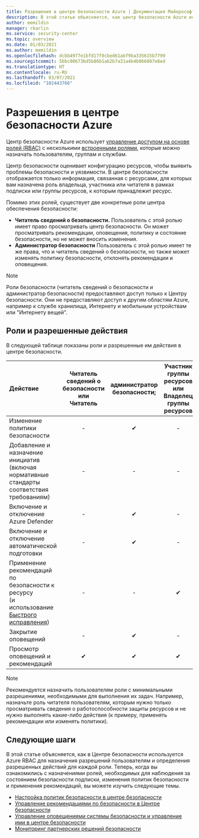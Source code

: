 ```yaml
---
title: Разрешения в центре безопасности Azure | Документация Майкрософт
description: В этой статье объясняется, как центр безопасности Azure использует управление доступом на основе ролей для назначения разрешений пользователям и определяет разрешенные действия для каждой роли.
author: memildin
manager: rkarlin
ms.service: security-center
ms.topic: overview
ms.date: 01/03/2021
ms.author: memildin
ms.openlocfilehash: dcbb4977e1bfd17f0cbed61abf9ba335615b7799
ms.sourcegitcommit: 5bbc00673bd5b86b1ab2b7a31a4b4b066087e8ed
ms.translationtype: HT
ms.contentlocale: ru-RU
ms.lasthandoff: 03/07/2021
ms.locfileid: "102443766"
---
```

# <a name="permissions-in-azure-security-center"></a>Разрешения в центре безопасности Azure

Центр безопасности Azure использует [управление доступом на основе ролей (RBAC)](../role-based-access-control/role-assignments-portal.md) с несколькими [встроенными ролями](../role-based-access-control/built-in-roles.md), которые можно назначать пользователям, группам и службам.

Центр безопасности оценивает конфигурацию ресурсов, чтобы выявить проблемы безопасности и уязвимости. В центре безопасности отображается только информация, связанная с ресурсами, для которых вам назначена роль владельца, участника или читателя в рамках подписки или группы ресурсов, к которым принадлежит ресурс.

Помимо этих ролей, существует две конкретные роли центра обеспечения безопасности:

* **Читатель сведений о безопасности.** Пользователь с этой ролью имеет право просматривать центр безопасности. Он может просматривать рекомендации, оповещения, политику и состояние безопасности, но не может вносить изменения.
* **Администратор безопасности** Пользователь с этой ролью имеет те же права, что и читатель сведений о безопасности, но также может изменять политику безопасности, отклонять рекомендации и оповещения.

> [!NOTE]
> Роли безопасности (читатель сведений о безопасности и администратор безопасности) предоставляют доступ только к Центру безопасности. Они не предоставляют доступ к другим областям Azure, например к службе хранилища, Интернету и мобильным устройствам или "Интернету вещей".
>

## <a name="roles-and-allowed-actions"></a>Роли и разрешенные действия

В следующей таблице показаны роли и разрешенные им действия в центре безопасности.

| Действие                                                                                                                                        | Читатель сведений о безопасности или <br> Читатель | администратор безопасности; | Участник группы ресурсов или <br> Владелец группы ресурсов | Участник подписки | Владелец подписки |
|:----------------------------------------------------------------------------------------------------------------------------------------------|:-----------------------------:|:--------------:|:------------------------------------------------------:|:------------------------:|:------------------:|
| Изменение политики безопасности                                                                                                                          | -                             | ✔             | -                                                      | -                        | ✔                 |
| Добавление и назначение инициатив (включая нормативные стандарты соответствия требованиям)                                                                           | -                             | -              | -                                                      | -                        | ✔                 |
| Включение и отключение Azure Defender                                                                                                               | -                             | ✔             | -                                                      | -                        | ✔                 |
| Включение и отключение автоматической подготовки                                                                                                            | -                             | ✔             | -                                                      | ✔                       | ✔                  |
| Применение рекомендаций по безопасности к ресурсу</br> (и использование [Быстрого исправления](security-center-remediate-recommendations.md#quick-fix-remediation)) | -                             | -              | ✔                                                     | ✔                        | ✔                 |
| Закрытие оповещений                                                                                                                                | -                             | ✔             | -                                                      | ✔                       | ✔                  |
| Просмотр оповещений и рекомендаций                                                                                                               | ✔                            | ✔              | ✔                                                     | ✔                        | ✔                 |

> [!NOTE]
> Рекомендуется назначить пользователям роли с минимальными разрешениями, необходимыми для выполнения их задач. Например, назначьте роль читателя пользователям, которым нужно только просматривать сведения о работоспособности защиты ресурсов и не нужно выполнять какие-либо действия (к примеру, применять рекомендации или изменять политики).
>
>

## <a name="next-steps"></a>Следующие шаги
В этой статье объясняется, как в Центре безопасности используется Azure RBAC для назначения разрешений пользователям и определения разрешенных действий для каждой роли. Теперь, когда вы ознакомились с назначениями ролей, необходимых для наблюдения за состоянием безопасности подписки, изменения политик безопасности и применения рекомендаций, вы можете изучить следующие темы.

- [Настройка политик безопасности в центре безопасности](tutorial-security-policy.md)
- [Управление рекомендациями по безопасности в Центре безопасности](security-center-recommendations.md)
- [Управление оповещениями системы безопасности и управление ими в центре безопасности](security-center-managing-and-responding-alerts.md)
- [Мониторинг партнерских решений безопасности](./security-center-partner-integration.md)